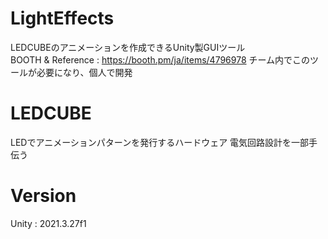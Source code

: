 # LightEffects
LEDCUBEのアニメーションを作成できるUnity製GUIツール  
BOOTH & Reference : https://booth.pm/ja/items/4796978
チーム内でこのツールが必要になり、個人で開発

# LEDCUBE
LEDでアニメーションパターンを発行するハードウェア
電気回路設計を一部手伝う



# Version

Unity : 2021.3.27f1
